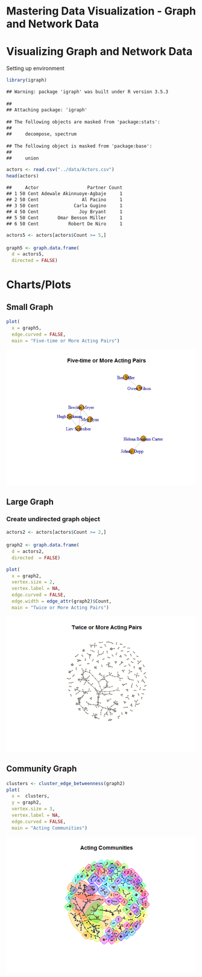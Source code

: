 Mastering Data Visualization - Graph and Network Data
================

Visualizing Graph and Network Data
==================================

Setting up environment

``` r
library(igraph)
```

    ## Warning: package 'igraph' was built under R version 3.5.3

    ## 
    ## Attaching package: 'igraph'

    ## The following objects are masked from 'package:stats':
    ## 
    ##     decompose, spectrum

    ## The following object is masked from 'package:base':
    ## 
    ##     union

``` r
actors <- read.csv("../data/Actors.csv")
head(actors)
```

    ##     Actor                  Partner Count
    ## 1 50 Cent Adewale Akinnuoye-Agbaje     1
    ## 2 50 Cent                Al Pacino     1
    ## 3 50 Cent             Carla Gugino     1
    ## 4 50 Cent               Joy Bryant     1
    ## 5 50 Cent       Omar Benson Miller     1
    ## 6 50 Cent           Robert De Niro     1

``` r
actors5 <- actors[actors$Count >= 5,]

graph5 <- graph.data.frame(
  d = actors5,
  directed = FALSE)
```

Charts/Plots
============

Small Graph
-----------

``` r
plot(
  x = graph5,
  edge.curved = FALSE,
  main = "Five-time or More Acting Pairs")
```

![](02-GraphAndNetworkData_files/figure-markdown_github/unnamed-chunk-2-1.png)

Large Graph
-----------

### Create undirected graph object

``` r
actors2 <- actors[actors$Count >= 2,]

graph2 <- graph.data.frame(
  d = actors2,
  directed  = FALSE)
```

``` r
plot(
  x = graph2,
  vertex.size = 2,
  vertex.label = NA,
  edge.curved = FALSE,
  edge.width = edge_attr(graph2)$Count,
  main = "Twice or More Acting Pairs")
```

![](02-GraphAndNetworkData_files/figure-markdown_github/unnamed-chunk-4-1.png)

Community Graph
---------------

``` r
clusters <- cluster_edge_betweenness(graph2)
plot(
  x =  clusters,
  y = graph2,
  vertex.size = 3,
  vertex.label = NA,
  edge.curved = FALSE,
  main = "Acting Communities")
```

![](02-GraphAndNetworkData_files/figure-markdown_github/unnamed-chunk-5-1.png)
